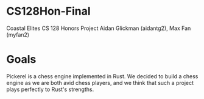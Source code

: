 # CS128Hon-Final
Coastal Elites CS 128 Honors Project
Aidan Glickman (aidantg2), Max Fan (myfan2)

# Goals
Pickerel is a chess engine implemented in Rust. We decided to build a chess engine as we are both avid chess players, and we think that such a project plays perfectly to Rust's strengths.
